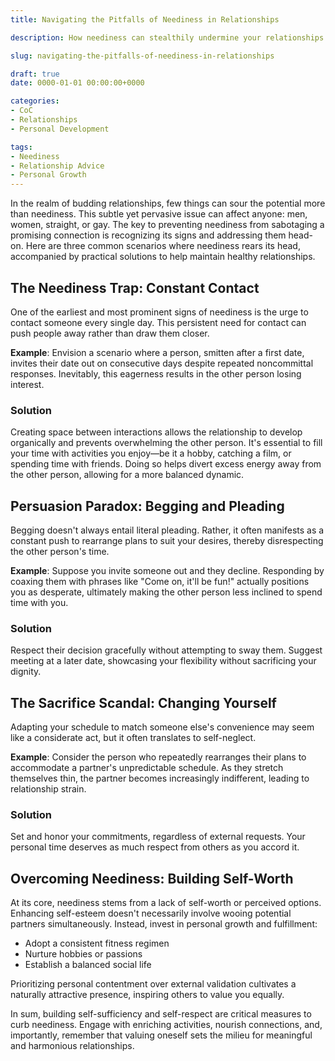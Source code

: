 ```yaml
---
title: Navigating the Pitfalls of Neediness in Relationships

description: How neediness can stealthily undermine your relationships and practical strategies to overcome it.

slug: navigating-the-pitfalls-of-neediness-in-relationships

draft: true
date: 0000-01-01 00:00:00+0000

categories:
- CoC
- Relationships
- Personal Development

tags:
- Neediness
- Relationship Advice
- Personal Growth
---
```


In the realm of budding relationships, few things can sour the potential more than neediness. This subtle yet pervasive issue can affect anyone: men, women, straight, or gay. The key to preventing neediness from sabotaging a promising connection is recognizing its signs and addressing them head-on. Here are three common scenarios where neediness rears its head, accompanied by practical solutions to help maintain healthy relationships.

## The Neediness Trap: Constant Contact

One of the earliest and most prominent signs of neediness is the urge to contact someone every single day. This persistent need for contact can push people away rather than draw them closer.

**Example**: Envision a scenario where a person, smitten after a first date, invites their date out on consecutive days despite repeated noncommittal responses. Inevitably, this eagerness results in the other person losing interest.

### Solution

Creating space between interactions allows the relationship to develop organically and prevents overwhelming the other person. It's essential to fill your time with activities you enjoy—be it a hobby, catching a film, or spending time with friends. Doing so helps divert excess energy away from the other person, allowing for a more balanced dynamic.

## Persuasion Paradox: Begging and Pleading

Begging doesn't always entail literal pleading. Rather, it often manifests as a constant push to rearrange plans to suit your desires, thereby disrespecting the other person's time.

**Example**: Suppose you invite someone out and they decline. Responding by coaxing them with phrases like "Come on, it'll be fun!" actually positions you as desperate, ultimately making the other person less inclined to spend time with you.

### Solution

Respect their decision gracefully without attempting to sway them. Suggest meeting at a later date, showcasing your flexibility without sacrificing your dignity.

## The Sacrifice Scandal: Changing Yourself

Adapting your schedule to match someone else's convenience may seem like a considerate act, but it often translates to self-neglect.

**Example**: Consider the person who repeatedly rearranges their plans to accommodate a partner's unpredictable schedule. As they stretch themselves thin, the partner becomes increasingly indifferent, leading to relationship strain.

### Solution

Set and honor your commitments, regardless of external requests. Your personal time deserves as much respect from others as you accord it.

## Overcoming Neediness: Building Self-Worth

At its core, neediness stems from a lack of self-worth or perceived options. Enhancing self-esteem doesn't necessarily involve wooing potential partners simultaneously. Instead, invest in personal growth and fulfillment:

- Adopt a consistent fitness regimen
- Nurture hobbies or passions
- Establish a balanced social life

Prioritizing personal contentment over external validation cultivates a naturally attractive presence, inspiring others to value you equally.

In sum, building self-sufficiency and self-respect are critical measures to curb neediness. Engage with enriching activities, nourish connections, and, importantly, remember that valuing oneself sets the milieu for meaningful and harmonious relationships.
